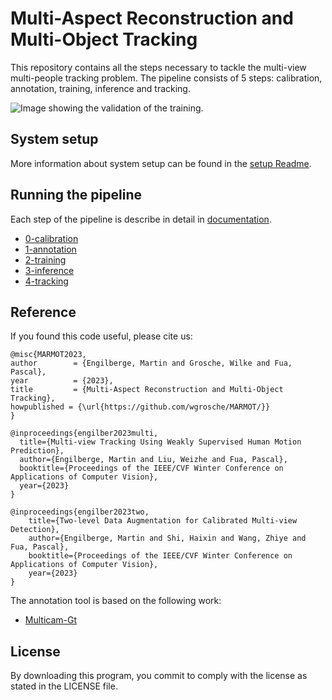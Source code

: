 # Multi-Aspect Reconstruction and Multi-Object Tracking

This repository contains all the steps necessary to tackle the multi-view multi-people tracking problem. The pipeline consists of 5 steps: calibration, annotation, training, inference and tracking.

![Image showing the validation of the training.](images/full_pipeline.png)
<!-- <img src="images/full_pipeline.png" alt="drawing" width="100%" height="200"/> -->
## System setup

More information about system setup can be found in the [setup Readme](doc/!-setup.md).

## Running the pipeline

Each step of the pipeline is describe in detail in [documentation](doc).

* [0-calibration](doc/0-calibration.md)
* [1-annotation](doc/1-annotation.md)
* [2-training](doc/2-training.md)
* [3-inference](doc/3-inference.md)
* [4-tracking](doc/4-tracking.md)



## Reference
If you found this code useful, please cite us:

    @misc{MARMOT2023,
    author        = {Engilberge, Martin and Grosche, Wilke and Fua, Pascal},
    year          = {2023},
    title         = {Multi-Aspect Reconstruction and Multi-Object Tracking},
    howpublished = {\url{https://github.com/wgrosche/MARMOT/}}
    }

    @inproceedings{engilber2023multi,
	  title={Multi-view Tracking Using Weakly Supervised Human Motion Prediction},
	  author={Engilberge, Martin and Liu, Weizhe and Fua, Pascal},
	  booktitle={Proceedings of the IEEE/CVF Winter Conference on Applications of Computer Vision},
	  year={2023}
	}

    @inproceedings{engilber2023two,
        title={Two-level Data Augmentation for Calibrated Multi-view Detection},
        author={Engilberge, Martin and Shi, Haixin and Wang, Zhiye and Fua, Pascal},
        booktitle={Proceedings of the IEEE/CVF Winter Conference on Applications of Computer Vision},
        year={2023}
    }


The annotation tool is based on the following work:
* [Multicam-Gt](https://github.com/M-Eng/multicam-gt)

## License
By downloading this program, you commit to comply with the license as stated in the LICENSE file.

